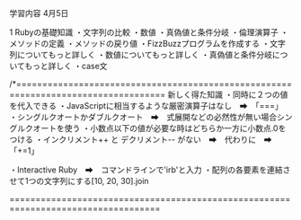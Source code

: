 学習内容
4月5日


1 Rubyの基礎知識
・文字列の比較
・数値
・真偽値と条件分岐
・倫理演算子
・メソッドの定義
・メソッドの戻り値
・FizzBuzzプログラムを作成する
・文字列についてもっと詳しく
・数値についてもっと詳しく
・真偽値と条件分岐についてもっと詳しく
・case文

/*===================================================================================
新しく得た知識
・同時に２つの値を代入できる
・JavaScriptに相当するような厳密演算子はなし　➡　「===」
・シングルクオートかダブルクオート　➡　式展開などの必然性が無い場合シングルクオートを使う
・小数点以下の値が必要な時はどちらか一方に小数点.0をつける
・インクリメント++ と デクリメント-- がない　➡　代わりに　➡　「+=1」

・Interactive Ruby　➡　コマンドラインで'irb'と入力
・配列の各要素を連結させて1つの文字列にする[10, 20, 30].join 

===================================================================================


